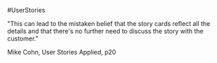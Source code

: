 #UserStories

"This can lead to the mistaken belief that the story cards reflect all the details and that there's no further need to discuss the story with the customer."

Mike Cohn, User Stories Applied, p20